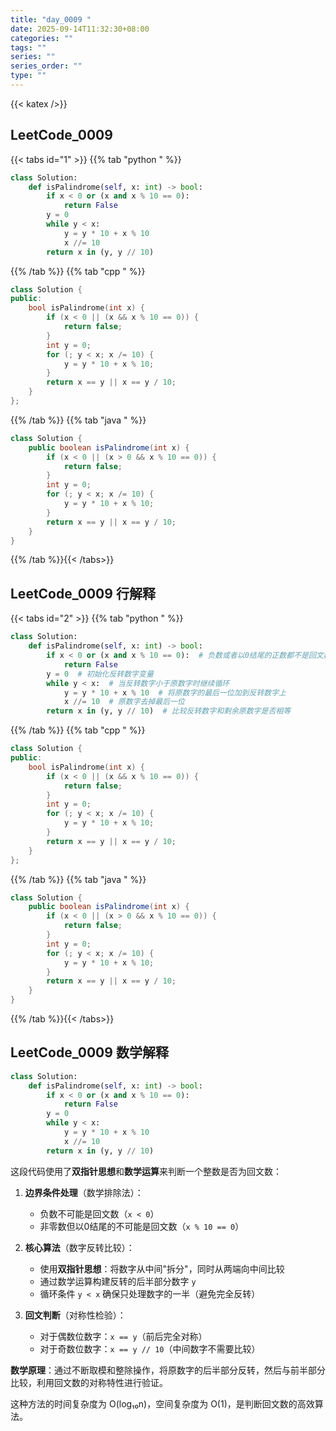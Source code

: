 ```yaml
---
title: "day_0009 "
date: 2025-09-14T11:32:30+08:00
categories: ""
tags: ""
series: ""
series_order: ""
type: ""
---
```


{{< katex />}}


## LeetCode_0009 

{{< tabs id="1" >}}
{{% tab "python " %}}

```python 
class Solution:
    def isPalindrome(self, x: int) -> bool:
        if x < 0 or (x and x % 10 == 0):
            return False
        y = 0
        while y < x:
            y = y * 10 + x % 10
            x //= 10
        return x in (y, y // 10) 
```

{{% /tab %}}
{{% tab "cpp " %}}

```cpp 
class Solution {
public:
    bool isPalindrome(int x) {
        if (x < 0 || (x && x % 10 == 0)) {
            return false;
        }
        int y = 0;
        for (; y < x; x /= 10) {
            y = y * 10 + x % 10;
        }
        return x == y || x == y / 10;
    }
}; 
```

{{% /tab %}}
{{% tab "java " %}}

```java 
class Solution {
    public boolean isPalindrome(int x) {
        if (x < 0 || (x > 0 && x % 10 == 0)) {
            return false;
        }
        int y = 0;
        for (; y < x; x /= 10) {
            y = y * 10 + x % 10;
        }
        return x == y || x == y / 10;
    }
} 
```

{{% /tab %}}{{< /tabs>}}

## LeetCode_0009  行解释

{{< tabs id="2" >}}
{{% tab "python " %}}

```python 
class Solution:
    def isPalindrome(self, x: int) -> bool:
        if x < 0 or (x and x % 10 == 0):  # 负数或者以0结尾的正数都不是回文数
            return False
        y = 0  # 初始化反转数字变量
        while y < x:  # 当反转数字小于原数字时继续循环
            y = y * 10 + x % 10  # 将原数字的最后一位加到反转数字上
            x //= 10  # 原数字去掉最后一位
        return x in (y, y // 10)  # 比较反转数字和剩余原数字是否相等
```

{{% /tab %}}
{{% tab "cpp " %}}

```cpp 
class Solution {
public:
    bool isPalindrome(int x) {
        if (x < 0 || (x && x % 10 == 0)) {
            return false;
        }
        int y = 0;
        for (; y < x; x /= 10) {
            y = y * 10 + x % 10;
        }
        return x == y || x == y / 10;
    }
}; 
```

{{% /tab %}}
{{% tab "java " %}}

```java 
class Solution {
    public boolean isPalindrome(int x) {
        if (x < 0 || (x > 0 && x % 10 == 0)) {
            return false;
        }
        int y = 0;
        for (; y < x; x /= 10) {
            y = y * 10 + x % 10;
        }
        return x == y || x == y / 10;
    }
} 
```

{{% /tab %}}{{< /tabs>}}

## LeetCode_0009  数学解释

```python 
class Solution:
    def isPalindrome(self, x: int) -> bool:
        if x < 0 or (x and x % 10 == 0):
            return False
        y = 0
        while y < x:
            y = y * 10 + x % 10
            x //= 10
        return x in (y, y // 10) 
```


这段代码使用了**双指针思想**和**数学运算**来判断一个整数是否为回文数：

1. **边界条件处理**（数学排除法）：
   - 负数不可能是回文数（`x < 0`）
   - 非零数但以0结尾的不可能是回文数（`x % 10 == 0`）

2. **核心算法**（数字反转比较）：
   - 使用**双指针思想**：将数字从中间"拆分"，同时从两端向中间比较
   - 通过数学运算构建反转的后半部分数字 `y`
   - 循环条件 `y < x` 确保只处理数字的一半（避免完全反转）

3. **回文判断**（对称性检验）：
   - 对于偶数位数字：`x == y`（前后完全对称）
   - 对于奇数位数字：`x == y // 10`（中间数字不需要比较）

**数学原理**：通过不断取模和整除操作，将原数字的后半部分反转，然后与前半部分比较，利用回文数的对称特性进行验证。

这种方法的时间复杂度为 O(log₁₀n)，空间复杂度为 O(1)，是判断回文数的高效算法。

